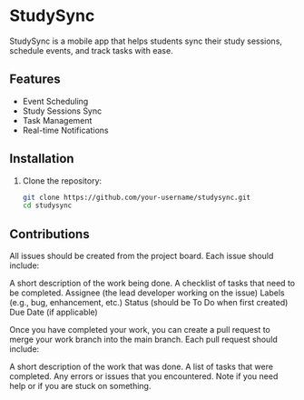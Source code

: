 # StudySync

StudySync is a mobile app that helps students sync their study sessions, schedule events, and track tasks with ease.

## Features
- Event Scheduling
- Study Sessions Sync
- Task Management
- Real-time Notifications

## Installation

1. Clone the repository:
   ```bash
   git clone https://github.com/your-username/studysync.git
   cd studysync

## Contributions

All issues should be created from the project board. Each issue should include:

A short description of the work being done.
A checklist of tasks that need to be completed.
Assignee (the lead developer working on the issue)
Labels (e.g., bug, enhancement, etc.)
Status (should be To Do when first created)
Due Date (if applicable)

Once you have completed your work, you can create a pull request to merge your work branch into the main branch. Each pull request should include:

A short description of the work that was done.
A list of tasks that were completed.
Any errors or issues that you encountered.
Note if you need help or if you are stuck on something.
